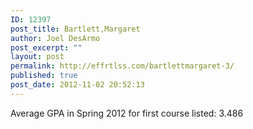 ```yaml
---
ID: 12397
post_title: Bartlett,Margaret
author: Joel DesArmo
post_excerpt: ""
layout: post
permalink: http://effrtlss.com/bartlettmargaret-3/
published: true
post_date: 2012-11-02 20:52:13
---
```

<p>Average GPA in Spring 2012 for first course listed: 3.486</p>